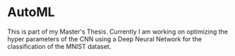 # AutoML
This is part of my Master's Thesis. Currently I am working on optimizing the hyper parameters of the CNN using a Deep Neural Network for the classification of the MNIST dataset.
